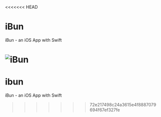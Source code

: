 <<<<<<< HEAD
# iBun
iBun - an iOS App with Swift


![iBun](https://raw.githubusercontent.com/privet56/iBun/master/ibun.gif)
=======
# ibun
iBun - an iOS App with Swift
>>>>>>> 72e217498c24a3615e4f8887079694f67ef327fe
